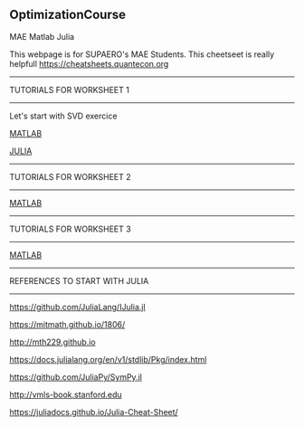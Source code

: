 ## OptimizationCourse
MAE Matlab Julia 


This webpage is for SUPAERO's MAE Students. This cheetseet is really helpfull https://cheatsheets.quantecon.org



*******************

TUTORIALS FOR WORKSHEET 1

*******************


Let's start with SVD exercice


[MATLAB](http://htmlpreview.github.io/?https://github.com/jomorlier/OptimizationCourse/blob/master/MATLAB/W1.html)


[JULIA](http://htmlpreview.github.io/?https://github.com/jomorlier/OptimizationCourse/blob/master/JULIA/W1.html)








*******************

TUTORIALS FOR WORKSHEET 2

*******************


[MATLAB](http://htmlpreview.github.io/?https://github.com/jomorlier/OptimizationCourse/blob/master/MATLAB/W2.html)


*******************

TUTORIALS FOR WORKSHEET 3

*******************


[MATLAB](http://htmlpreview.github.io/?https://github.com/jomorlier/OptimizationCourse/blob/master/MATLAB/W3.html)



*******************

REFERENCES TO START WITH JULIA

*******************

https://github.com/JuliaLang/IJulia.jl

https://mitmath.github.io/1806/

http://mth229.github.io

https://docs.julialang.org/en/v1/stdlib/Pkg/index.html

https://github.com/JuliaPy/SymPy.jl

http://vmls-book.stanford.edu

https://juliadocs.github.io/Julia-Cheat-Sheet/


